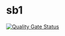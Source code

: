 # sb1

[![Quality Gate Status](https://sonarcloud.io/api/project_badges/measure?project=Swathi3801_sb1&metric=alert_status)](https://sonarcloud.io/summary/new_code?id=Swathi3801_sb1)
